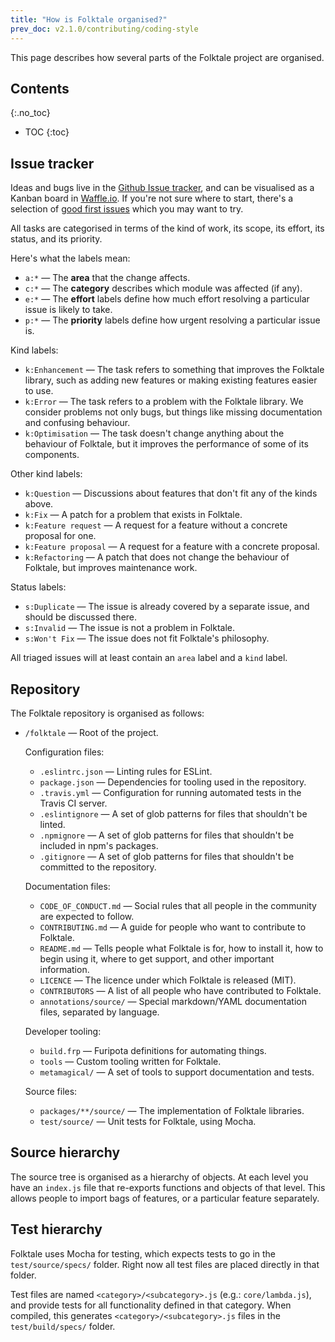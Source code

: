 ```yaml
---
title: "How is Folktale organised?"
prev_doc: v2.1.0/contributing/coding-style
---
```


This page describes how several parts of the Folktale project are organised.


## Contents
{:.no_toc}

* TOC
{:toc}


## Issue tracker

Ideas and bugs live in the [Github Issue tracker](https://github.com/origamitower/folktale/issues), and can be
visualised as a Kanban board in [Waffle.io](https://waffle.io/origamitower/folktale).
If you're not sure where to start, there's a selection of [good first
issues](https://waffle.io/origamitower/folktale?label=e:Good%20First%20Issue)
which you may want to try.

All tasks are categorised in terms of the kind of work, its scope, its
effort, its status, and its priority. 

Here's what the labels mean:

  - `a:*` — The **area** that the change affects.
  - `c:*` — The **category** describes which module was affected (if any).
  - `e:*` — The **effort** labels define how much effort resolving a particular
    issue is likely to take.
  - `p:*` — The **priority** labels define how urgent resolving a particular
    issue is.

Kind labels:

  - `k:Enhancement` — The task refers to something that improves the Folktale
    library, such as adding new features or making existing features easier
    to use.
  - `k:Error` — The task refers to a problem with the Folktale library. We
    consider problems not only bugs, but things like missing documentation and
    confusing behaviour.
  - `k:Optimisation` — The task doesn't change anything about the behaviour of
    Folktale, but it improves the performance of some of its components.


Other kind labels:

  - `k:Question` — Discussions about features that don't fit any of the
    kinds above.
  - `k:Fix` — A patch for a problem that exists in Folktale.
  - `k:Feature request` — A request for a feature without a concrete proposal for one.
  - `k:Feature proposal` — A request for a feature with a concrete proposal.
  - `k:Refactoring` — A patch that does not change the behaviour of Folktale, but improves maintenance work.


Status labels:

  - `s:Duplicate` — The issue is already covered by a separate issue, and
    should be discussed there.
  - `s:Invalid` — The issue is not a problem in Folktale.
  - `s:Won't Fix` — The issue does not fit Folktale's philosophy.

All triaged issues will at least contain an `area` label and a `kind` label.


## Repository

The Folktale repository is organised as follows:

  - `/folktale` — Root of the project.

    Configuration files:

      - `.eslintrc.json`
         — Linting rules for ESLint.
      - `package.json`
        — Dependencies for tooling used in the repository.
      - `.travis.yml`
        — Configuration for running automated tests in the Travis CI server.
      - `.eslintignore`
        — A set of glob patterns for files that shouldn't be linted.
      - `.npmignore`
        — A set of glob patterns for files that shouldn't be included in npm's packages.
      - `.gitignore`
        — A set of glob patterns for files that shouldn't be committed to the repository.


    Documentation files:

      - `CODE_OF_CONDUCT.md`
        — Social rules that all people in the community are expected to follow.
      - `CONTRIBUTING.md`
        — A guide for people who want to contribute to Folktale.
      - `README.md`
        — Tells people what Folktale is for, how to install it, how to begin using it, where to get support, and other important information.
      - `LICENCE`
        — The licence under which Folktale is released (MIT).
      - `CONTRIBUTORS`
        — A list of all people who have contributed to Folktale.
      - `annotations/source/`
        — Special markdown/YAML documentation files, separated by language.



    Developer tooling:

      - `build.frp`
        — Furipota definitions for automating things.
      - `tools`
        — Custom tooling written for Folktale.
      - `metamagical/`
        — A set of tools to support documentation and tests.


    Source files:

      - `packages/**/source/`
        — The implementation of Folktale libraries.
      - `test/source/`
        — Unit tests for Folktale, using Mocha.


## Source hierarchy

The source tree is organised as a hierarchy of objects. At each level you have
an `index.js` file that re-exports functions and objects of that level. This
allows people to import bags of features, or a particular feature separately.


## Test hierarchy

Folktale uses Mocha for testing, which expects tests to go in the `test/source/specs/`
folder. Right now all test files are placed directly in that folder.

Test files are named `<category>/<subcategory>.js` (e.g.: `core/lambda.js`),
and provide tests for all functionality defined in that category. When compiled,
this generates `<category>/<subcategory>.js` files in the `test/build/specs/` folder.
